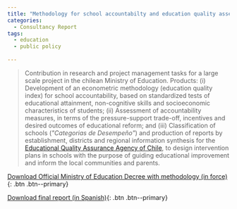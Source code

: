 ```yaml
---
title: "Methodology for school accountabilty and education quality assessment in inequality contexts in Chile"
categories:
  - Consultancy Report
tags:
  - education 
  - public policy
  
---
```

> Contribution in research and project management tasks for a large scale project in the chilean Ministry of Education. Products: (i) Development of an econometric methodology (education quality index) for school accountability, based on standardized tests of educational attainment, non-cognitive skills and socioeconomic characteristics of students; (ii) Assessment of accountability measures, in terms of the pressure-support trade-off, incentives and desired outcomes of educational reform; and (iii) Classification of schools (*"Categorias de Desempeño"*) and production of reports by establishment, districts and regional information synthesis for the [Educational Quality Assurance Agency of Chile](https://www.agenciaeducacion.cl), to design intervention plans in schools with the purpose of guiding educational improvement and inform the local communities and parents.

[Download Official Ministry of Education Decree with methodology (in force)](https://bcn.cl/3egtr){: .btn .btn--primary}

[Download final report (in Spanish)](https://alvaroeh.github.io/assets/20130712_Informe_Ordenacion.pdf){: .btn .btn--primary}
